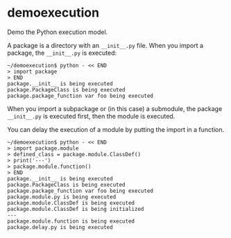 # demoexecution
Demo the Python execution model.

A package is a directory with an `__init__.py` file. When you import a package, the `__init__.py` is executed:

```
~/demoexecution$ python - << END
> import package
> END
package.__init__ is being executed
package.PackageClass is being executed
package.package_function var foo being executed
```

When you import a subpackage or (in this case) a submodule, the package `__init__.py` is executed first, 
then the module is executed.

You can delay the execution of a module by putting the import in a function. 

```
~/demoexecution$ python - << END
> import package.module
> defined_class = package.module.ClassDef()
> print('---')
> package.module.function()
> END
package.__init__ is being executed
package.PackageClass is being executed
package.package_function var foo being executed
package.module.py is being executed
package.module.ClassDef is being executed
package.module.ClassDef is being initialized
---
package.module.function is being executed
package.delay.py is being executed
```

